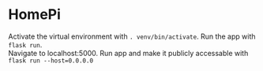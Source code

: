 # HomePi

Activate the virtual environment with `. venv/bin/activate`.
Run the app with `flask run`.  
Navigate to localhost:5000.
Run app and make it publicly accessable with `flask run --host=0.0.0.0`
